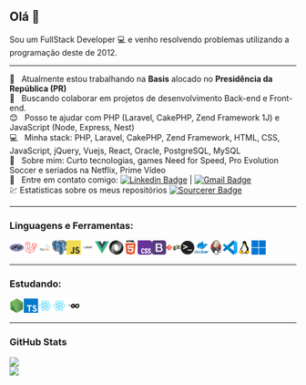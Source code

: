## Olá 👋
Sou um FullStack Developer :computer: e venho resolvendo problemas utilizando a programação deste de 2012.

---

:rocket:  &nbsp; Atualmente estou trabalhando na **Basis** alocado no **Presidência da República (PR)**
<br/>:purple_heart: &nbsp; Buscando colaborar em projetos de desenvolvimento Back-end e Front-end.
<br/>:blush: &nbsp; Posso te ajudar com PHP (Laravel, CakePHP, Zend Framework 1J) e JavaScript (Node, Express, Nest)
<br/>:computer: &nbsp; Minha stack: PHP, Laravel, CakePHP, Zend Framework, HTML, CSS, JavaScript, jQuery, Vuejs, React, Oracle, PostgreSQL, MySQL
<br/>💬  &nbsp; Sobre mim: Curto tecnologias, games Need for Speed, Pro Evolution Soccer e seriados na Netflix, Prime Vídeo
<br/>:email: &nbsp; Entre em contato comigo: [![Linkedin Badge](https://img.shields.io/badge/-felipemjesus-blue?style=flat-square&logo=Linkedin&logoColor=white&link=https://www.linkedin.com/in/felipemjesus/)](https://www.linkedin.com/in/felipemjesus/) | [![Gmail Badge](https://img.shields.io/badge/-felipemjesus@gmail.com-c14438?style=flat-square&logo=Gmail&logoColor=white&link=mailto:felipemjesus@gmail.com)](mailto:felipemjesus@gmail.com)
<br/>:chart: Estatisticas sobre os meus repositórios [![Sourcerer Badge](https://img.shields.io/badge/-Sourcerer-blue?style=flat-square&logo=Sourcerer&logoColor=white&link=https://sourcerer.io/felipemjesus/)](https://sourcerer.io/felipemjesus/)

---

### Linguagens e Ferramentas:

<img height="25" align="left" src="https://raw.githubusercontent.com/github/explore/main/topics/php/php.png" title="PHP">
<img height="25" align="left" src="https://raw.githubusercontent.com/github/explore/main/topics/laravel/laravel.png" title="Laravel">
<img height="25" align="left" src="https://raw.githubusercontent.com/github/explore/main/topics/mysql/mysql.png" title="MySQL">
<img height="25" align="left" src="https://raw.githubusercontent.com/github/explore/main/topics/postgresql/postgresql.png" title="Postgres">
<img height="25" align="left" src="https://raw.githubusercontent.com/github/explore/main/topics/javascript/javascript.png" title="Javascript">
<img height="25" align="left" src="https://raw.githubusercontent.com/github/explore/main/topics/jquery/jquery.png" title="jQuery">
<img height="25" align="left" src="https://raw.githubusercontent.com/github/explore/main/topics/vue/vue.png" title="VueJS">
<img height="25" align="left" src="https://raw.githubusercontent.com/github/explore/main/topics/json/json.png" title="JSON">
<img height="25" align="left" src="https://raw.githubusercontent.com/github/explore/main/topics/html/html.png" title="HTML5">
<img height="25" align="left" src="https://raw.githubusercontent.com/github/explore/main/topics/css/css.png" title="CSS3">
<img height="25" align="left" src="https://raw.githubusercontent.com/github/explore/main/topics/bootstrap/bootstrap.png" title="Bootstrap">
<img height="25" align="left" src="https://raw.githubusercontent.com/github/explore/main/topics/git/git.png" title="Git">
<img height="25" align="left" src="https://raw.githubusercontent.com/github/explore/main/topics/terminal/terminal.png" title="Terminal">
<img height="25" align="left" src="https://raw.githubusercontent.com/github/explore/main/topics/docker/docker.png" title="Docker">
<img height="25" align="left" src="https://raw.githubusercontent.com/github/explore/main/topics/jenkins/jenkins.png" title="Jenkins">
<img height="25" align="left" src="https://raw.githubusercontent.com/github/explore/main/topics/visual-studio-code/visual-studio-code.png" title="Visual Studio Code">
<img height="25" align="left" src="https://raw.githubusercontent.com/github/explore/main/topics/linux/linux.png" title="Linux">
<img height="25" src="https://raw.githubusercontent.com/github/explore/main/topics/windows/windows.png" title="Windows">

---

### Estudando:

<img height="25" align="left" src="https://raw.githubusercontent.com/github/explore/main/topics/nodejs/nodejs.png" title="NodeJS">
<img height="25" align="left" src="https://raw.githubusercontent.com/github/explore/main/topics/typescript/typescript.png" title="Typescript">
<img height="25" align="left" src="https://raw.githubusercontent.com/github/explore/main/topics/react/react.png" title="React">
<img height="25" align="left" src="https://raw.githubusercontent.com/github/explore/main/topics/react-native/react-native.png" title="React Native">
<img height="25" src="https://raw.githubusercontent.com/github/explore/main/topics/go/go.png" title="Go">

---

### GitHub Stats

<img width="350" align="left" src="https://github-readme-stats.vercel.app/api/top-langs/?username=felipemjesus&hide=html&layout=compact" />
<img width="420" align="left" src="https://github-readme-stats.vercel.app/api?username=felipemjesus&theme=default" />
